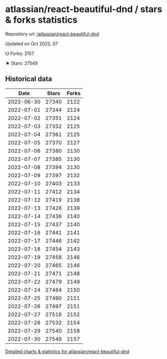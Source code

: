 # atlassian/react-beautiful-dnd / stars & forks statistics

Repository url: [/atlassian/react-beautiful-dnd](https://github.com/atlassian/react-beautiful-dnd)

Updated on Oct 2022, 07

☋ Forks: 2157

★ Stars: 27549

## Historical data
| Date | Stars | Forks |
|------|-------|-------|
| 2022-06-30 | 27340 | 2122 | 
| 2022-07-01 | 27344 | 2124 | 
| 2022-07-02 | 27351 | 2124 | 
| 2022-07-03 | 27352 | 2125 | 
| 2022-07-04 | 27361 | 2125 | 
| 2022-07-05 | 27370 | 2127 | 
| 2022-07-06 | 27380 | 2130 | 
| 2022-07-07 | 27385 | 2130 | 
| 2022-07-08 | 27394 | 2130 | 
| 2022-07-09 | 27397 | 2132 | 
| 2022-07-10 | 27403 | 2133 | 
| 2022-07-11 | 27412 | 2134 | 
| 2022-07-12 | 27419 | 2138 | 
| 2022-07-13 | 27426 | 2139 | 
| 2022-07-14 | 27436 | 2140 | 
| 2022-07-15 | 27437 | 2140 | 
| 2022-07-16 | 27441 | 2141 | 
| 2022-07-17 | 27446 | 2142 | 
| 2022-07-18 | 27454 | 2143 | 
| 2022-07-19 | 27458 | 2146 | 
| 2022-07-20 | 27465 | 2146 | 
| 2022-07-21 | 27471 | 2148 | 
| 2022-07-22 | 27479 | 2149 | 
| 2022-07-24 | 27484 | 2150 | 
| 2022-07-25 | 27490 | 2151 | 
| 2022-07-26 | 27497 | 2151 | 
| 2022-07-27 | 27516 | 2152 | 
| 2022-07-28 | 27532 | 2154 | 
| 2022-07-29 | 27540 | 2158 | 
| 2022-07-30 | 27549 | 2157 | 


[Detailed charts & statistics for atlassian/react-beautiful-dnd](https://reviewgithub.com/rep/atlassian/react-beautiful-dnd)
